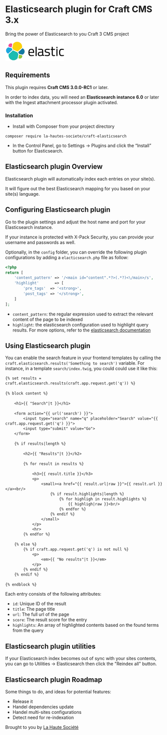 # Elasticsearch plugin for Craft CMS 3.x

Bring the power of Elasticsearch to you Craft 3 CMS project

![Screenshot](resources/img/plugin-logo.png)

## Requirements

This plugin requires **Craft CMS 3.0.0-RC1** or later.

In order to index data, you will need an **Elasticsearch instance 6.0** or later with the Ingest attachment processor plugin activated.

### Installation

- Install with Composer from your project directory
```
composer require la-hautes-societe/craft-elasticsearch
```

- In the Control Panel, go to Settings → Plugins and click the “Install” button for Elasticsearch.
 
## Elasticsearch plugin Overview

Elasticsearch plugin will automatically index each entries on your site(s).

It will figure out the best Elasticsearch mapping for you based on your site(s) language. 

## Configuring Elasticsearch plugin

Go to the plugin settings and adjust the host name and port for your Elasticsearch instance.

If your instance is protected with X-Pack Security, you can provide your username and passwords as well.

Optionally, in the `config` folder, you can override the following plugin configurations by adding a `elacticsearch.php` file as follow:
```php
<?php
return [
    'content_pattern' => '/<main id="content".*?>(.*?)<\/main>/s',
    'highlight'       => [
        'pre_tags'  => '<strong>',
        'post_tags' => '</strong>',
    ]
];
```

- `content_pattern`: the regular expression used to extract the relevant content of the page to be indexed
- `highlight`: the elasticsearch configuration used to highlight query results. For more options, refer to the [elasticsearch documentation](https://www.elastic.co/guide/en/elasticsearch/reference/6.x/search-request-highlighting.html)

## Using Elasticsearch plugin

You can enable the search feature in your frontend templates by calling the `craft.elasticsearch.results('Something to search')` variable.
For instance, in a template `search/index.twig`, you could could use it like this:

```twig
{% set results = craft.elasticsearch.results(craft.app.request.get('q')) %}

{% block content %}

    <h1>{{ "Search"|t }}</h1>

    <form action="{{ url('search') }}">
        <input type="search" name="q" placeholder="Search" value="{{ craft.app.request.get('q') }}">
        <input type="submit" value="Go">
    </form>

    {% if results|length %}

        <h2>{{ "Results"|t }}</h2>

        {% for result in results %}

            <h3>{{ result.title }}</h3>
            <p>
                <small><a href="{{ result.url|raw }}">{{ result.url }}</a><br/>
                    {% if result.highlights|length %}
                        {% for highligh in result.highlights %}
                            {{ highligh|raw }}<br/>
                        {% endfor %}
                    {% endif %}
                </small>
            </p>
            <hr>
        {% endfor %}

    {% else %}
        {% if craft.app.request.get('q') is not null %}
            <p>
                <em>{{ "No results"|t }}</em>
            </p>
        {% endif %}
    {% endif %}

{% endblock %}
```

Each entry consists of the following attributes:
* `id`: Unique ID of the result
* `title`: The page title
* `url`: The full url of the page
* `score`: The result score for the entry
* `highlights`: An array of highlighted contents based on the found terms from the query

## Elasticsearch plugin utilities

If your Elasticsearch index becomes out of sync with your sites contents, you can go to Utilities → Elasticsearch then click the "Reindex all" button.

## Elasticsearch plugin Roadmap

Some things to do, and ideas for potential features:

* Release it
* Handel dependencies update 
* Handel multi-sites configurations
* Detect need for re-indexation

Brought to you by [La Haute Société](https://www.lahautesociete.com)
